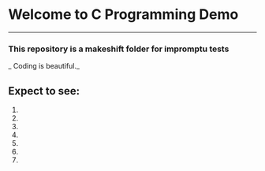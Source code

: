 # Welcome to C Programming Demo
---
### This repository is a makeshift folder for impromptu tests
_ Coding is beautiful._

## Expect to see:

1.
2.
3.
4.
5.
6.
7.

